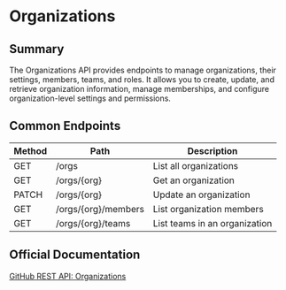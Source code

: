 # Organizations

## Summary
The Organizations API provides endpoints to manage organizations, their settings, members, teams, and roles. It allows you to create, update, and retrieve organization information, manage memberships, and configure organization-level settings and permissions.

## Common Endpoints

| Method | Path | Description |
|--------|------|-------------|
| GET    | /orgs | List all organizations |
| GET    | /orgs/{org} | Get an organization |
| PATCH  | /orgs/{org} | Update an organization |
| GET    | /orgs/{org}/members | List organization members |
| GET    | /orgs/{org}/teams | List teams in an organization |

## Official Documentation
[GitHub REST API: Organizations](https://docs.github.com/en/rest/orgs/orgs)